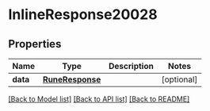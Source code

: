 # InlineResponse20028

## Properties
Name | Type | Description | Notes
------------ | ------------- | ------------- | -------------
**data** | [**RuneResponse**](RuneResponse.md) |  | [optional] 

[[Back to Model list]](../README.md#documentation-for-models) [[Back to API list]](../README.md#documentation-for-api-endpoints) [[Back to README]](../README.md)

